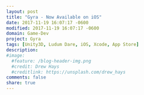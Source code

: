 ```yaml
---
layout: post
title: "Gyra - Now Available on iOS"
date: 2017-11-19 16:07:17 -0600
modified: 2017-11-19 16:07:17 -0600
domain: Game-Dev
project: Gyra
tags: [Unity3D, Ludum Dare, iOS, Xcode, App Store]
description:
#image:
  #feature: /blog-header-img.png
  #credit: Drew Hays
  #creditlink: https://unsplash.com/drew_hays
comments: false
share: true
---
```


